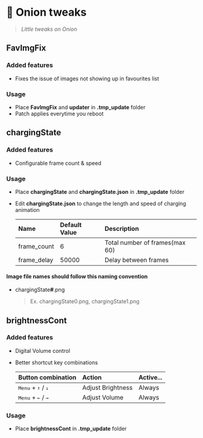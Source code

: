 # 🧅 Onion tweaks

> _Little tweaks on Onion_

## FavImgFix

### Added features

- Fixes the issue of images not showing up in favourites list

### Usage

- Place **FavImgFix** and **updater** in **.tmp_update** folder
- Patch applies everytime you reboot

## chargingState

### Added features

- Configurable frame count & speed

### Usage

- Place **chargingState** and **chargingState.json** in **.tmp_update** folder
- Edit **chargingState.json** to change the length and speed of charging animation

  | Name        | Default Value | Description                    |
  | :---------- | :------------ | :----------------------------- |
  | frame_count | 6             | Total number of frames(max 60) |
  | frame_delay | 50000         | Delay between frames           |

#### Image file names should follow this naming convention

- chargingState<b>\#</b>.png
  > Ex. chargingState0.png, chargingState1.png

## brightnessCont

### Added features

- Digital Volume control
- Better shortcut key combinations

  | Button combination                            | Action            | Active... |
  | :-------------------------------------------- | :---------------- | :-------- |
  | <kbd>Menu</kbd> + <kbd>↑</kbd> / <kbd>↓</kbd> | Adjust Brightness | Always    |
  | <kbd>Menu</kbd> + <kbd>←</kbd> / <kbd>→</kbd> | Adjust Volume     | Always    |

### Usage

- Place **brightnessCont** in **.tmp_update** folder
